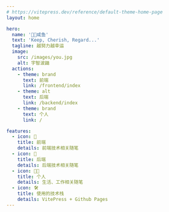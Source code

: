```yaml
---
# https://vitepress.dev/reference/default-theme-home-page
layout: home

hero:
  name: '🍭🐳咸鱼'
  text: 'Keep, Cherish, Regard...'
  tagline: 越努力越幸运
  image:
    src: /images/you.jpg
    alt: 宇智波鼬
  actions:
    - theme: brand
      text: 前端
      link: /frontend/index
    - theme: alt
      text: 后端
      link: /backend/index
    - theme: brand
      text: 个人
      link: /

features:
  - icon: 🌿
    title: 前端
    details: 前端技术相关随笔
  - icon: 🌲
    title: 后端
    details: 后端技术相关随笔
  - icon: 🧑‍💻
    title: 个人
    details: 生活、工作相关随笔
  - icon: 🛠️
    title: 使用的技术栈
    details: VitePress + Github Pages
---
```

